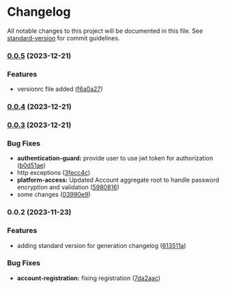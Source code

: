 # Changelog

All notable changes to this project will be documented in this file. See [standard-version](https://github.com/conventional-changelog/standard-version) for commit guidelines.

### [0.0.5](https://github.com/dzikibeduin/dog-go/compare/v0.0.4...v0.0.5) (2023-12-21)


### Features

* versionrc file added ([f6a0a27](https://github.com/dzikibeduin/dog-go/commit/f6a0a279c59a560aad971ff8fba01f1f77657479))

### [0.0.4](https://github.com/dzikibeduin/dog-go/compare/v0.0.3...v0.0.4) (2023-12-21)

### [0.0.3](https://github.com/dzikibeduin/dog-go/compare/v0.0.2...v0.0.3) (2023-12-21)


### Bug Fixes

* **authentication-guard:** provide user to use jwt token for authorization ([b0d51ae](https://github.com/dzikibeduin/dog-go/commit/b0d51aefdebddaf930d7843688d5593e53062465))
* http exceptions ([3fecc4c](https://github.com/dzikibeduin/dog-go/commit/3fecc4cf47ad760290937c4e386c5236a0aeefa5))
* **platform-access:** Updated Account aggregate root to handle password encryption and validation ([5980816](https://github.com/dzikibeduin/dog-go/commit/5980816945db7a31cd2d5538ca172870ea078ab2))
* some changes ([03990e9](https://github.com/dzikibeduin/dog-go/commit/03990e90425b1a2c48bddff41153c78c5d9bfb0f))

### 0.0.2 (2023-11-23)


### Features

* adding standard version for generation changelog ([613511a](https://github.com/dzikibeduin/dog-go/commit/613511aeac8ed50e9fa224b1ebdce86bac811328))


### Bug Fixes

* **account-registration:** fixing registration ([7da2aac](https://github.com/dzikibeduin/dog-go/commit/7da2aacf2918688d10bfd8f343ffb548d3f39e02))
